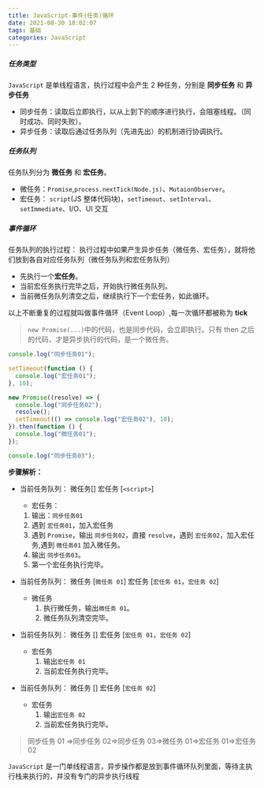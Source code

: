 ```yaml
---
title: JavaScript-事件(任务)循环
date: 2021-08-30 18:02:07
tags: 基础
categories: JavaScript
---
```


##### 任务类型

`JavaScript` 是单线程语言，执行过程中会产生 2 种任务，分别是 **同步任务** 和 **异步任务**

- 同步任务：读取后立即执行，以从上到下的顺序进行执行，会阻塞线程。（同时成功、同时失败）。
- 异步任务：读取后通过任务队列（先进先出）的机制进行协调执行。

##### 任务队列

任务队列分为 **微任务** 和 **宏任务**。

- 微任务：`Promise`,`process.nextTick(Node.js)`、`MutaionObserver`。
- 宏任务： `script`(JS 整体代码块)，`setTimeout`、`setInterval`、`setImmediate`、I/O、UI 交互

##### 事件循环

任务队列的执行过程：
执行过程中如果产生异步任务（微任务、宏任务），就将他们放到各自对应任务队列（微任务队列和宏任务队列）

- 先执行一个**宏任务**。
- 当前宏任务执行完毕之后，开始执行微任务队列。
- 当前微任务队列清空之后，继续执行下一个宏任务，如此循环。

以上不断重复的过程就叫做事件循环（Event Loop）,每一次循环都被称为 **tick**

> `new Promise(...)`中的代码，也是同步代码，会立即执行。只有 then 之后的代码，才是异步执行的代码，是一个微任务。

```js
console.log("同步任务01");

setTimeout(function () {
  console.log("宏任务01");
}, 10);

new Promise((resolve) => {
  console.log("同步任务02");
  resolve();
  setTimeout(() => console.log("宏任务02"), 10);
}).then(function () {
  console.log("微任务01");
});

console.log("同步任务03");
```

**步骤解析：**

- 当前任务队列：
  微任务[]
  宏任务 [`<script>`]

  - 宏任务：

  1.  输出：`同步任务01`
  2.  遇到 `宏任务01`，加入宏任务
  3.  遇到 `Promise`，输出 `同步任务02`，直接 `resolve`，遇到 `宏任务02`，加入宏任务,遇到 `微任务01` 加入微任务。
  4.  输出 `同步任务03`。
  5.  第一个宏任务执行完毕。

- 当前任务队列：
  微任务 [`微任务 01`]
  宏任务 [`宏任务 01`，`宏任务 02`]

  - 微任务
    1. 执行微任务，输出`微任务 01`。
    2. 微任务队列清空完毕。

- 当前任务队列：
  微任务 []
  宏任务 [`宏任务 01`，`宏任务 02`]

  - 宏任务
    1. 输出`宏任务 01`
    2. 当前宏任务执行完毕。

- 当前任务队列：
  微任务 []
  宏任务 [`宏任务 02`]

  - 宏任务
    1. 输出`宏任务 02`
    2. 当前宏任务执行完毕。

> 同步任务 01 =>同步任务 02=>同步任务 03=>微任务 01=>宏任务 01=>宏任务 02

`JavaScript` 是一门单线程语言，异步操作都是放到事件循环队列里面，等待主执行栈来执行的，并没有专门的异步执行线程
